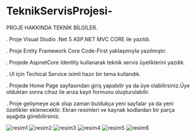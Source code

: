 # TeknikServisProjesi-
PROJE HAKKINDA TEKNİK BİLGİLER.

. Proje Visual Studio .Net 5 ASP.NET MVC CORE ile yazıldı.

. Proje Entity Framework Core Code-First yaklaşımıyla yazılmıştır.

. Projede AspnetCore Identity kullanarak teknik servis üyeliklerini yazdık.

. UI için Techical Service isimli hazır bir tema kullandık.

. Projede Home Page sayfasından giriş yapabilir ya da üye olabilirsiniz.Üye olduktan sonra cihaz ile arıza kayıt formunu oluşturulabilir.

. Proje gelişmeye açık olup zaman buldukça yeni sayfalar ya da yeni özellikler eklenecektir. Ekran resimleri ve kaynak kodlardan bir parça aşağıda görebilirsiniz.

![resim1](https://user-images.githubusercontent.com/120451838/224579792-20e1ae7c-d6af-4fa9-afe7-083ee5b6dee0.png)
![resim2](https://user-images.githubusercontent.com/120451838/224579794-ae7d0489-afd0-4b55-be6c-1cbe1f762663.png)
![resim3](https://user-images.githubusercontent.com/120451838/224579796-2f053a23-7e9b-40cb-99d9-ab28f7151fa0.png)
![resim4](https://user-images.githubusercontent.com/120451838/224579803-ecd82a6a-71d4-4137-b541-e08ffa610bd4.png)
![resim5](https://user-images.githubusercontent.com/120451838/224579807-13922a13-c942-4198-bd49-bcd10a6783d4.png)
![resim6](https://user-images.githubusercontent.com/120451838/224579808-4f9eacc9-b15d-4a91-9364-8908dc53c791.png)
